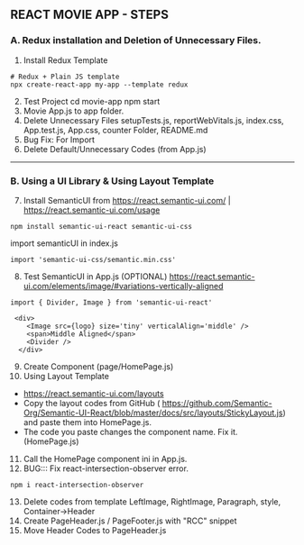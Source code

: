 ## REACT MOVIE APP - STEPS

### A. Redux installation and Deletion of Unnecessary Files.

01. Install Redux Template
```node
# Redux + Plain JS template
npx create-react-app my-app --template redux
```
02. Test Project
cd movie-app
  npm start
03. Movie App.js to app folder.
04. Delete Unnecessary Files
setupTests.js, reportWebVitals.js, index.css, App.test.js, App.css, counter Folder, README.md
05. Bug Fix: For Import
06. Delete Default/Unnecessary Codes (from App.js)
 

---
### B. Using a UI Library & Using Layout Template

07. Install SemanticUI from https://react.semantic-ui.com/ | https://react.semantic-ui.com/usage
```node
npm install semantic-ui-react semantic-ui-css
```
import semanticUI in index.js
```node
import 'semantic-ui-css/semantic.min.css'
```
08. Test SemanticUI in App.js (OPTIONAL)
https://react.semantic-ui.com/elements/image/#variations-vertically-aligned

```
import { Divider, Image } from 'semantic-ui-react'
```
```
 <div>
    <Image src={logo} size='tiny' verticalAlign='middle' />
    <span>Middle Aligned</span>
    <Divider />
  </div>
```
09. Create Component (page/HomePage.js)
10. Using Layout Template
- https://react.semantic-ui.com/layouts
- Copy the layout codes from GitHub (
https://github.com/Semantic-Org/Semantic-UI-React/blob/master/docs/src/layouts/StickyLayout.js) and paste them into HomePage.js.
- The code you paste changes the component name. Fix it. (HomePage.js)
11. Call the HomePage component ini in App.js.
12. BUG::: Fix react-intersection-observer error.
```node
npm i react-intersection-observer
```
13. Delete codes from template
LeftImage, RightImage, Paragraph, style, Container->Header
14. Create PageHeader.js / PageFooter.js with "RCC" snippet
15. Move Header Codes to PageHeader.js  
